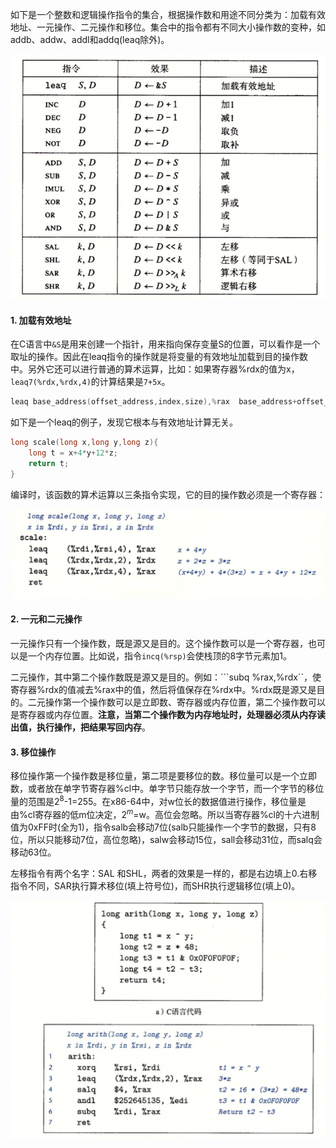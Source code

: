 如下是一个整数和逻辑操作指令的集合，根据操作数和用途不同分类为：加载有效地址、一元操作、二元操作和移位。集合中的指令都有不同大小操作数的变种，如addb、addw、addl和addq(leaq除外)。

![](../images/cs/11.png)

#### 1. 加载有效地址

在C语言中```&S```是用来创建一个指针，用来指向保存变量S的位置，可以看作是一个取址的操作。因此在leaq指令的操作就是将变量的有效地址加载到目的操作数中。另外它还可以进行普通的算术运算，比如：如果寄存器%rdx的值为x，```leaq7(%rdx,%rdx,4)```的计算结果是```7+5x```。

```c
leaq base_address(offset_address,index,size),%rax  base_address+offset_address+index*size
```

如下是一个leaq的例子，发现它根本与有效地址计算无关。

```c
long scale(long x,long y,long z){
    long t = x+4*y+12*z;
    return t;
}
```

编译时，该函数的算术运算以三条指令实现，它的目的操作数必须是一个寄存器：

![](../images/cs/12.png)

#### 2. 一元和二元操作

一元操作只有一个操作数，既是源又是目的。这个操作数可以是一个寄存器，也可以是一个内存位置。比如说，指令```incq(%rsp)```会使栈顶的8字节元素加1。

二元操作，其中第二个操作数既是源又是目的。例如：```subq %rax,%rdx``，使寄存器%rdx的值减去%rax中的值，然后将值保存在%rdx中。%rdx既是源又是目的。二元操作第一个操作数可以是立即数、寄存器或内存位置，第二个操作数可以是寄存器或内存位置。**注意，当第二个操作数为内存地址时，处理器必须从内存读出值，执行操作，把结果写回内存**。

#### 3. 移位操作

移位操作第一个操作数是移位量，第二项是要移位的数。移位量可以是一个立即数，或者放在单字节寄存器%cl中。单字节只能存放一个字节，而一个字节的移位量的范围是2$^8$-1=255。在x86-64中，对w位长的数据值进行操作，移位量是由%cl寄存器的低m位决定，2$^m$=w。高位会忽略。所以当寄存器%cl的十六进制值为0xFF时(全为1)，指令salb会移动7位(salb只能操作一个字节的数据，只有8位，所以只能移动7位，高位忽略)，salw会移动15位，sall会移动31位，而salq会移动63位。

左移指令有两个名字：SAL 和SHL，两者的效果是一样的，都是右边填上0.右移指令不同，SAR执行算术移位(填上符号位)，而SHR执行逻辑移位(填上0)。

![](../images/cs/13.png)

